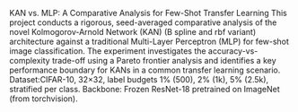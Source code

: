 KAN vs. MLP: A Comparative Analysis for Few-Shot Transfer Learning
This project conducts a rigorous, seed-averaged comparative analysis of the novel Kolmogorov-Arnold Network (KAN) (B spline and rbf variant) architecture against a traditional Multi-Layer Perceptron (MLP) for few-shot image classification. The experiment investigates the accuracy-vs-complexity trade-off using a Pareto frontier analysis and identifies a key performance boundary for KANs in a common transfer learning scenario.
Dataset:CIFAR-10, 32×32, label budgets 1% (500), 2% (1k), 5% (2.5k), stratified per class.
Backbone: Frozen ResNet-18 pretrained on ImageNet (from torchvision).

